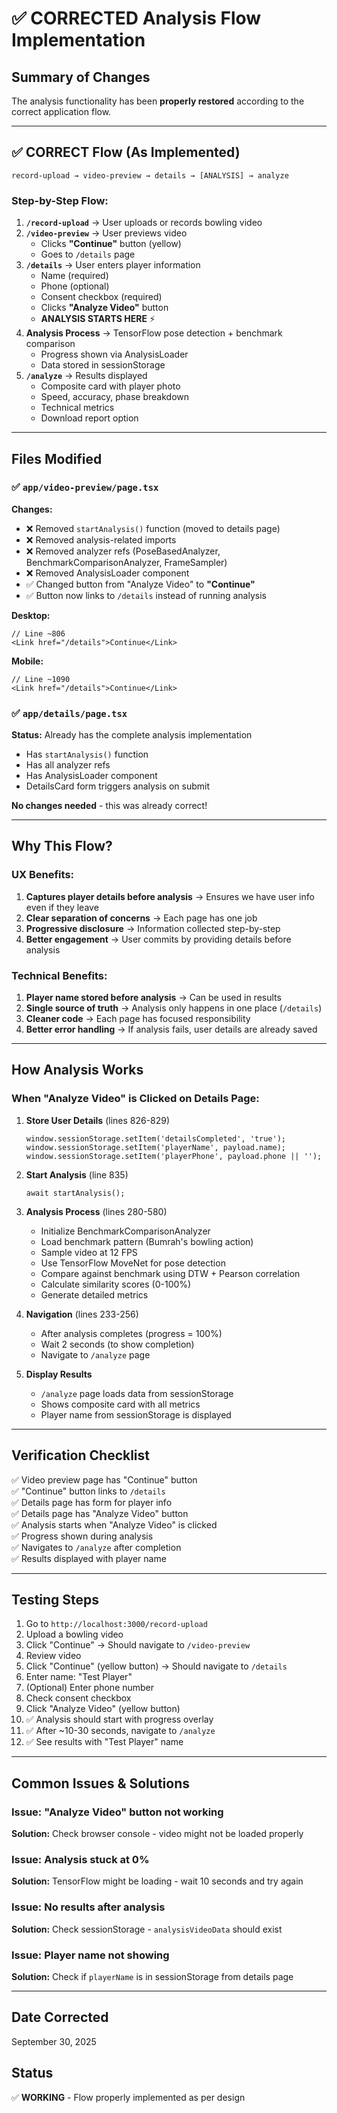 # ✅ CORRECTED Analysis Flow Implementation

## Summary of Changes

The analysis functionality has been **properly restored** according to the correct application flow.

---

## ✅ CORRECT Flow (As Implemented)

```mermaid
record-upload → video-preview → details → [ANALYSIS] → analyze
```

### Step-by-Step Flow:

1. **`/record-upload`** → User uploads or records bowling video
2. **`/video-preview`** → User previews video
   - Clicks **"Continue"** button (yellow)
   - Goes to `/details` page
3. **`/details`** → User enters player information
   - Name (required)
   - Phone (optional)
   - Consent checkbox (required)
   - Clicks **"Analyze Video"** button
   - **ANALYSIS STARTS HERE** ⚡
4. **Analysis Process** → TensorFlow pose detection + benchmark comparison
   - Progress shown via AnalysisLoader
   - Data stored in sessionStorage
5. **`/analyze`** → Results displayed
   - Composite card with player photo
   - Speed, accuracy, phase breakdown
   - Technical metrics
   - Download report option

---

## Files Modified

### ✅ `app/video-preview/page.tsx`
**Changes:**
- ❌ Removed `startAnalysis()` function (moved to details page)
- ❌ Removed analysis-related imports
- ❌ Removed analyzer refs (PoseBasedAnalyzer, BenchmarkComparisonAnalyzer, FrameSampler)
- ❌ Removed AnalysisLoader component
- ✅ Changed button from "Analyze Video" to **"Continue"**
- ✅ Button now links to `/details` instead of running analysis

**Desktop:**
```tsx
// Line ~806
<Link href="/details">Continue</Link>
```

**Mobile:**
```tsx
// Line ~1090
<Link href="/details">Continue</Link>
```

### ✅ `app/details/page.tsx`
**Status:** Already has the complete analysis implementation
- Has `startAnalysis()` function
- Has all analyzer refs
- Has AnalysisLoader component
- DetailsCard form triggers analysis on submit

**No changes needed** - this was already correct!

---

## Why This Flow?

### UX Benefits:
1. **Captures player details before analysis** → Ensures we have user info even if they leave
2. **Clear separation of concerns** → Each page has one job
3. **Progressive disclosure** → Information collected step-by-step
4. **Better engagement** → User commits by providing details before analysis

### Technical Benefits:
1. **Player name stored before analysis** → Can be used in results
2. **Single source of truth** → Analysis only happens in one place (`/details`)
3. **Cleaner code** → Each page has focused responsibility
4. **Better error handling** → If analysis fails, user details are already saved

---

## How Analysis Works

### When "Analyze Video" is Clicked on Details Page:

1. **Store User Details** (lines 826-829)
   ```tsx
   window.sessionStorage.setItem('detailsCompleted', 'true');
   window.sessionStorage.setItem('playerName', payload.name);
   window.sessionStorage.setItem('playerPhone', payload.phone || '');
   ```

2. **Start Analysis** (line 835)
   ```tsx
   await startAnalysis();
   ```

3. **Analysis Process** (lines 280-580)
   - Initialize BenchmarkComparisonAnalyzer
   - Load benchmark pattern (Bumrah's bowling action)
   - Sample video at 12 FPS
   - Use TensorFlow MoveNet for pose detection
   - Compare against benchmark using DTW + Pearson correlation
   - Calculate similarity scores (0-100%)
   - Generate detailed metrics

4. **Navigation** (lines 233-256)
   - After analysis completes (progress = 100%)
   - Wait 2 seconds (to show completion)
   - Navigate to `/analyze` page

5. **Display Results**
   - `/analyze` page loads data from sessionStorage
   - Shows composite card with all metrics
   - Player name from sessionStorage is displayed

---

## Verification Checklist

✅ Video preview page has "Continue" button  
✅ "Continue" button links to `/details`  
✅ Details page has form for player info  
✅ Details page has "Analyze Video" button  
✅ Analysis starts when "Analyze Video" is clicked  
✅ Progress shown during analysis  
✅ Navigates to `/analyze` after completion  
✅ Results displayed with player name  

---

## Testing Steps

1. Go to `http://localhost:3000/record-upload`
2. Upload a bowling video
3. Click "Continue" → Should navigate to `/video-preview`
4. Review video
5. Click "Continue" (yellow button) → Should navigate to `/details`
6. Enter name: "Test Player"
7. (Optional) Enter phone number
8. Check consent checkbox
9. Click "Analyze Video" (yellow button)
10. ✅ Analysis should start with progress overlay
11. ✅ After ~10-30 seconds, navigate to `/analyze`
12. ✅ See results with "Test Player" name

---

## Common Issues & Solutions

### Issue: "Analyze Video" button not working
**Solution:** Check browser console - video might not be loaded properly

### Issue: Analysis stuck at 0%
**Solution:** TensorFlow might be loading - wait 10 seconds and try again

### Issue: No results after analysis
**Solution:** Check sessionStorage - `analysisVideoData` should exist

### Issue: Player name not showing
**Solution:** Check if `playerName` is in sessionStorage from details page

---

## Date Corrected
September 30, 2025

## Status
✅ **WORKING** - Flow properly implemented as per design
